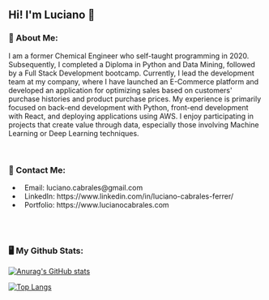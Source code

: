 
## Hi! I'm Luciano 👋


<h3 align="left">📘 About Me:</h3>

<p>
I am a former Chemical Engineer who self-taught programming in 2020. Subsequently, I completed a Diploma in Python and Data Mining, followed by a Full Stack Development bootcamp. Currently, I lead the development team at my company, where I have launched an E-Commerce platform and developed an application for optimizing sales based on customers' purchase histories and product purchase prices. My experience is primarily focused on back-end development with Python, front-end development with React, and deploying applications using AWS. I enjoy participating in projects that create value through data, especially those involving Machine Learning or Deep Learning techniques.
</p>

<br>

<h3 align="left">📮 Contact Me:</h3>

<ul>
    <li>&nbsp;&nbsp;Email: luciano.cabrales@gmail.com</li>
    <li>&nbsp;&nbsp;LinkedIn: https://www.linkedin.com/in/luciano-cabrales-ferrer/</li>
    <li>&nbsp;&nbsp;Portfolio: https://www.lucianocabrales.com</li>
</ul>

<br>



<br>

<h3 align="left">🖥️ My Github Stats:</h3>

[![Anurag's GitHub stats](https://github-readme-stats.vercel.app/api?username=Luciano-C&show_icons=true&theme=dark)](https://github.com/anuraghazra/github-readme-stats)


[![Top Langs](https://github-readme-stats.vercel.app/api/top-langs/?username=Luciano-C&layout=compact&theme=dark&hide=jupyter%20notebook)](https://github.com/Luciano-C/github-readme-stats)

